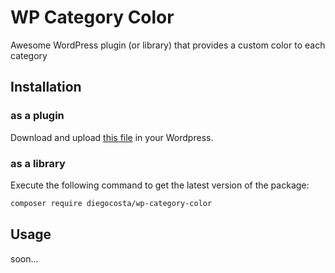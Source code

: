 # WP Category Color
Awesome WordPress plugin (or library) that provides a custom color to each category

## Installation
### as a plugin
Download and upload [this file](https://github.com/diegocosta/wp-category-color/archive/master.zip) in your Wordpress. 

### as a library
Execute the following command to get the latest version of the package:
```sh
composer require diegocosta/wp-category-color
```

## Usage
soon...
